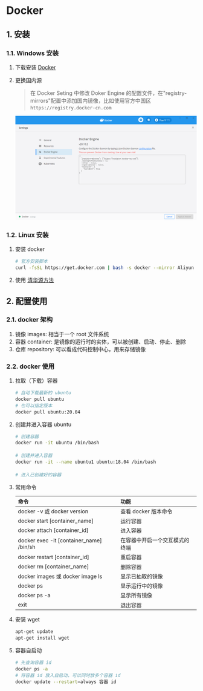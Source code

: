 # Docker

## 1. 安装

### 1.1. Windows 安装

1. 下载安装 [Docker](https://www.docker.com/)
2. 更换国内源
   > 在 Docker Seting 中修改 Doker Engine 的配置文件，在"registry-mirrors"配置中添加国内镜像，比如使用官方中国区`https://registry.docker-cn.com`

    <img src='../images/docker_setting.png'>

### 1.2. Linux 安装

1. 安装 docker

    ```bash
    # 官方安装脚本
    curl -fsSL https://get.docker.com | bash -s docker --mirror Aliyun
    ```

2. 使用 [清华源方法](https://mirrors.tuna.tsinghua.edu.cn/help/docker-ce/)

## 2. 配置使用

### 2.1. docker 架构

1. 镜像 images: 相当于一个 root 文件系统
2. 容器 container: 是镜像的运行时的实体，可以被创建、启动、停止、删除
3. 仓库 repository: 可以看成代码控制中心，用来存储镜像

### 2.2. docker 使用

1. 拉取（下载）容器

    ```bash
    # 自动下载最新的 ubuntu
    docker pull ubuntu
    # 也可以指定版本
    docker pull ubuntu:20.04
    ```

2. 创建并进入容器 ubuntu

    ```bash
    # 创建容器
    docker run -it ubuntu /bin/bash

    # 创建并进入容器
    docker run -it --name ubuntu1 ubuntu:18.04 /bin/bash

    # 进入已创建好的容器
    ```

3. 常用命令

    | 命令                                     | 功能                           |
    | ---------------------------------------- | ------------------------------ |
    | docker -v  或  docker version            | 查看 docker 版本命令           |
    | docker start [container_name]            | 运行容器                       |
    | docker attach [container_id]             | 进入容器                       |
    | docker exec -it [container_name] /bin/sh | 在容器中开启一个交互模式的终端 |
    | docker restart [container_id]            | 重启容器                       |
    | docker rm [container_name]               | 删除容器                       |
    | docker images 或 docker image ls         | 显示已抽取的镜像               |
    | docker ps                                | 显示运行中的镜像               |
    | docker ps -a                             | 显示所有镜像                   |
    | exit                                     | 退出容器                       |

4. 安装 wget

    ```bash
    apt-get update
    apt-get install wget
    ```

5. 容器自启动

    ```bash
    # 先查询容器 id
    docker ps -a
    # 将容器 id 放入自启动，可以同时放多个容器 id
    docker update --restart=always 容器 id
    ```
